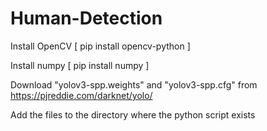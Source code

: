 # Human-Detection

Install OpenCV [ pip install opencv-python ]

Install numpy [ pip install numpy ] 

Download "yolov3-spp.weights" and "yolov3-spp.cfg" from https://pjreddie.com/darknet/yolo/

Add the files to the directory where the python script exists
